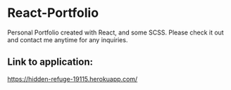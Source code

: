 # React-Portfolio
Personal Portfolio created with React, and some SCSS. Please check it out and contact me anytime for any inquiries.

## Link to application: 
https://hidden-refuge-19115.herokuapp.com/
